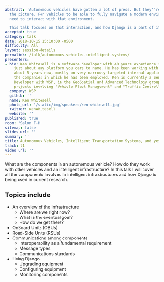 ```yaml
---
abstract: 'Autonomous vehicles have gotten a lot of press. But they''re only half
  the picture. For vehicles to be able to fully navigate a modern environment, they
  need to interact with that environment.

  This talk focuses on that interaction, and how Django is a part of it.'
accepted: true
category: talk
date: 2018-10-15 15:10:00 -0500
difficulty: All
layout: session-details
permalink: /talk/autonomous-vehicles-intelligent-systems/
presenters:
- bio: Ken Whitesell is a software developer with 40 years experience scattered among
    just about any platform you care to name. He has been working with Django for
    about 5 years now, mostly on very narrowly-targeted internal applications for
    the companies in which he has been employed. Ken is currently a Senior Application
    Developer with WSP, in the GeoSpatial and Advanced Technology group, working on
    projects involving "Vehicle Fleet Management" and "Traffic Control" systems.
  company: WSP
  github: ''
  name: Ken Whitesell
  photo_url: '/static/img/speakers/ken-whitesell.jpg'
  twitter: KenWhitesell
  website: ''
published: true
room: 'Salon F-H'
sitemap: false
slides_url: ''
summary: ''
title: Autonomous Vehicles, Intelligent Transportation Systems, and yes, Django!
track: t1
video_url: ''
---
```


What are the components in an autonomous vehicle? How do they work with other vehicles and an intelligent infrastructure? In this talk I will cover all the components involved in intelligent infrastructures and how Django is being used in current research.

Topics include
--------------------

* An overview of the infrastructure
    * Where are we right now?
    * What is the eventual goal?
    * How do we get there?
* OnBoard Units (OBUs)
* Road-Side Units (RSUs)
* Communications among components
    * Interoperability as a fundamental requirement
    * Message types
    * Communications standards
* Using Django
    * Upgrading equipment
    * Configuring equipment
    * Monitoring components
